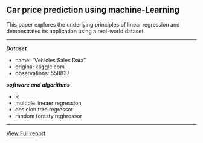## Car price prediction using machine-Learning  

This paper explores the underlying principles of linear regression and demonstrates its application using a real-world dataset.

---

***Dataset***
- name: “Vehicles Sales Data”
- origina: kaggle.com
- observations: 558837

***software and algorithms***  
- R
- multiple lineaer regression
- desicion tree regressor
- random foresty reghressor

---

[View Full report](https://duranmendez.github.io/car-Price-Prediction-with-Multiple-Linear-Regression/Project_Report.pdf)
